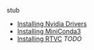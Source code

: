 
stub

* [Installing Nvidia Drivers](https://github.com/CorentinJ/Real-Time-Voice-Cloning/wiki/Installation-Ubuntu-20.04---Installing-Nvidia-Drivers)
* [Installing MiniConda3](https://github.com/CorentinJ/Real-Time-Voice-Cloning/wiki/Installation-Ubuntu-20.04---Installing-MiniConda3)
* [Installing RTVC]() _TODO_